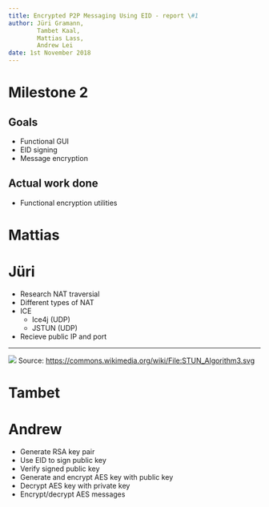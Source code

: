 ```yaml
---
title: Encrypted P2P Messaging Using EID - report \#1
author: Jüri Gramann, 
        Tambet Kaal, 
        Mattias Lass, 
        Andrew Lei
date: 1st November 2018
---
```


# Milestone 2
## Goals 

- Functional GUI
- EID signing
- Message encryption

## Actual work done 

- Functional encryption utilities

# Mattias

# Jüri

- Research NAT traversial
- Different types of NAT
- ICE 
    - Ice4j (UDP)
    - JSTUN (UDP)
- Recieve public IP and port

---
![](https://upload.wikimedia.org/wikipedia/commons/6/63/STUN_Algorithm3.svg)
Source: https://commons.wikimedia.org/wiki/File:STUN_Algorithm3.svg

# Tambet

# Andrew

- Generate RSA key pair
- Use EID to sign public key
- Verify signed public key
- Generate and encrypt AES key with public key
- Decrypt AES key with private key
- Encrypt/decrypt AES messages
